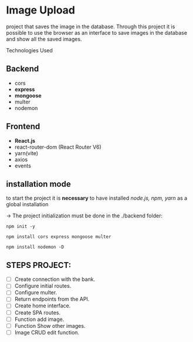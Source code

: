 # Image Upload
project that saves the image in the database. Through this project it is possible to use the browser as an interface to save images in the database and show all the saved images.

Technologies Used

## Backend
* cors 
* **express**
* **mongoose**
* multer 
* nodemon

## Frontend
* **React.js**
* react-router-dom (React Router V6)
* yarn(vite)
* axios
* events

## installation mode
to start the project it is **necessary** to have installed _node.js, npm, yarn_ as a global installation

-> The project initialization must be done in the ./backend folder:

``` npm init -y ```

``` npm install cors express mongoose multer ```

``` npm install nodemon -D ```

## STEPS PROJECT:

- [ ] Create connection with the bank.
- [ ] Configure initial routes.
- [ ] Configure multer.
- [ ] Return endpoints from the API.
- [ ] Create home interface.
- [ ] Create SPA routes.
- [ ] Function add image.
- [ ] Function Show other images.
- [ ] Image CRUD edit function.